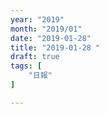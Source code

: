 ```yaml
---
year: "2019"
month: "2019/01"
date: "2019-01-28"
title: "2019-01-28 "
draft: true
tags: [
    "日報"
]

---
```


